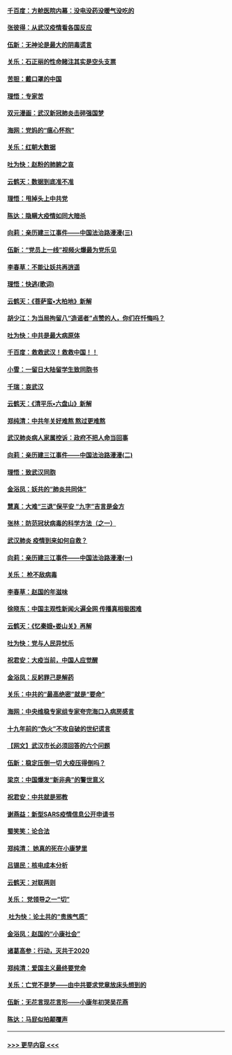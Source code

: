 #### [千百度：方舱医院内幕：没电没药没暖气没吃的](../pages/nsc993/n11850211.md?t=02071633) 
#### [张彼得：从武汉疫情看各国反应](../pages/nsc993/n11850102.md?t=02071633) 
#### [伍新：无神论是最大的阴毒谎言](../pages/nsc993/n11846129.md?t=02071633) 
#### [关乐：石正丽的性命赌注其实是空头支票](../pages/nsc993/n11846109.md?t=02071633) 
#### [苦胆：戴口罩的中国](../pages/nsc993/n11845576.md?t=02071633) 
#### [理悟：专家苦](../pages/nsc993/n11845564.md?t=02071633) 
#### [双元漫画：武汉新冠肺炎击碎强国梦](../pages/nsc993/n11843320.md?t=02071633) 
#### [海网：党妈的“瘟心怀抱”](../pages/nsc993/n11840740.md?t=02071633) 
#### [关乐：红朝大数据](../pages/nsc993/n11840675.md?t=02071633) 
#### [吐为快：赵粉的肺腑之哀](../pages/nsc993/n11840618.md?t=02071633) 
#### [云鹤天：数据到底准不准](../pages/nsc993/n11840325.md?t=02071633) 
#### [理悟：甩掉头上中共党](../pages/nsc993/n11838826.md?t=02071633) 
#### [陈达：隐瞒大疫情如同大暗杀](../pages/nsc993/n11838771.md?t=02071633) 
#### [向莉：亲历建三江事件——中国法治路漫漫(三)](../pages/nsc993/n11831825.md?t=02071633) 
#### [伍新：“党员上一线”视频火爆最为党乐见](../pages/nsc993/n11838200.md?t=02071633) 
#### [李春草：不能让妖共再逍遥](../pages/nsc993/n11838102.md?t=02071633) 
#### [理悟：快逃(歌词)](../pages/nsc993/n11838083.md?t=02071633) 
#### [云鹤天：《菩萨蛮▪大柏地》新解](../pages/nsc993/n11838059.md?t=02071633) 
#### [胡少江：为当局拘留八“造谣者”点赞的人，你们在忏悔吗？](../pages/nsc993/n11836801.md?t=02071633) 
#### [吐为快：中共是最大病原体](../pages/nsc993/n11836748.md?t=02071633) 
#### [千百度：救救武汉！救救中国！！](../pages/nsc993/n11836145.md?t=02071633) 
#### [小雪：一留日大陆留学生致同胞书](../pages/nsc993/n11834624.md?t=02071633) 
#### [千瑞：哀武汉](../pages/nsc993/n11833647.md?t=02071633) 
#### [云鹤天：《清平乐▪六盘山》新解](../pages/nsc993/n11833611.md?t=02071633) 
#### [郑纯清：中共年关好难熬 熬过更难熬](../pages/nsc993/n11833489.md?t=02071633) 
#### [武汉肺炎病人家属控诉：政府不把人命当回事](../pages/nsc993/n11833205.md?t=02071633) 
#### [向莉：亲历建三江事件——中国法治路漫漫(二)](../pages/nsc993/n11829102.md?t=02071633) 
#### [理悟：致武汉同胞](../pages/nsc993/n11831522.md?t=02071633) 
#### [金浴凤：妖共的“肺炎共同体”](../pages/nsc993/n11829448.md?t=02071633) 
#### [慧真：大难“三退”保平安 “九字”吉言是金方](../pages/nsc993/n11829501.md?t=02071633) 
#### [张林：防范冠状病毒的科学方法（之一）](../pages/nsc993/n11828618.md?t=02071633) 
#### [武汉肺炎 疫情到来如何自救？](../pages/nsc993/n11827632.md?t=02071633) 
#### [向莉：亲历建三江事件——中国法治路漫漫(一)](../pages/nsc993/n11827190.md?t=02071633) 
#### [关乐： 枪不敌病毒](../pages/nsc993/n11826746.md?t=02071633) 
#### [李春草：赵国的年滋味](../pages/nsc993/n11826321.md?t=02071633) 
#### [徐晓东：中国主观性新闻火遍全网 传播真相极困难](../pages/nsc993/n11826508.md?t=02071633) 
#### [云鹤天：《忆秦娥▪娄山关》再解](../pages/nsc993/n11824682.md?t=02071633) 
#### [吐为快：党与人民异忧乐](../pages/nsc993/n11824660.md?t=02071633) 
#### [祝君安：大疫当前，中国人应觉醒](../pages/nsc993/n11821946.md?t=02071633) 
#### [金浴凤：反躬罪己是解药](../pages/nsc993/n11820280.md?t=02071633) 
#### [关乐：中共的“最高绝密”就是“要命”](../pages/nsc993/n11816946.md?t=02071633) 
#### [海网：中央维稳专家组专家夸完海口入病房感言](../pages/nsc993/n11815138.md?t=02071633) 
#### [十九年前的“伪火”不攻自破的世纪谎言](../pages/nsc993/n11813238.md?t=02071633) 
#### [【网文】武汉市长必须回答的六个问题](../pages/nsc993/n11813848.md?t=02071633) 
#### [伍新：稳定压倒一切 大疫压得倒吗？](../pages/nsc993/n11812634.md?t=02071633) 
#### [梁京：中国爆发“新非典”的警世意义](../pages/nsc993/n11812554.md?t=02071633) 
#### [祝君安：中共就是邪教](../pages/nsc993/n11812431.md?t=02071633) 
#### [谢燕益：新型SARS疫情信息公开申请书](../pages/nsc993/n11808840.md?t=02071633) 
#### [蜀笑笑：论合法](../pages/nsc993/n11808064.md?t=02071633) 
#### [郑纯清： 她真的死在小康梦里](../pages/nsc993/n11806623.md?t=02071633) 
#### [吕锡民：核电成本分析](../pages/nsc993/n11806284.md?t=02071633) 
#### [云鹤天：对联两则](../pages/nsc993/n11805957.md?t=02071633) 
#### [关乐： 党领导之一“切”](../pages/nsc993/n11804505.md?t=02071633) 
#### [ 吐为快：论土共的“贵族气质”](../pages/nsc993/n11804490.md?t=02071633) 
#### [金浴凤：赵国的“小康社会”](../pages/nsc993/n11804452.md?t=02071633) 
#### [诸葛高参：行动，灭共于2020](../pages/nsc993/n11804120.md?t=02071633) 
#### [郑纯清：爱国主义最终要党命](../pages/nsc993/n11802197.md?t=02071633) 
#### [关乐：亡党不是梦——由中共要求党章放床头想到的](../pages/nsc993/n11802156.md?t=02071633) 
#### [伍新：无花言现花言形——小康年初哭吴花燕](../pages/nsc993/n11800044.md?t=02071633) 
#### [陈达：马屁似拍颠覆声](../pages/nsc993/n11800010.md?t=02071633) 

----
#### [ >>> 更早内容 <<< ](../indexes/nsc993-earlier.md)
